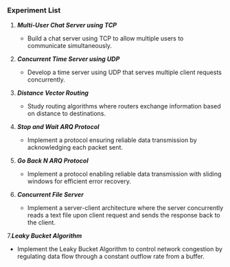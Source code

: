 ### Experiment List

1. ***Multi-User Chat Server using TCP***
   - Build a chat server using TCP to allow multiple users to communicate simultaneously.

2. ***Concurrent Time Server using UDP***
   - Develop a time server using UDP that serves multiple client requests concurrently.

3. ***Distance Vector Routing***
   - Study routing algorithms where routers exchange information based on distance to destinations.

4. ***Stop and Wait ARQ Protocol***
   - Implement a protocol ensuring reliable data transmission by acknowledging each packet sent.

5. ***Go Back N ARQ Protocol***
   - Implement a protocol enabling reliable data transmission with sliding windows for efficient error recovery.

6. ***Concurrent File Server***
   - Implement a server-client architecture where the server concurrently reads a text file upon client request and sends the response back to the client.

7.***Leaky Bucket Algorithm***
   - Implement the Leaky Bucket Algorithm to control network congestion by regulating data flow through a constant outflow rate from a buffer.

